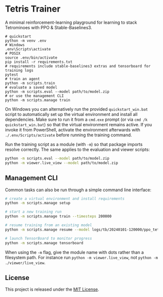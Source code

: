 
# Tetris Trainer

A minimal reinforcement-learning playground for learning to stack Tetrominoes
with PPO & Stable-Baselines3.

```
# quickstart
python -m venv .env
# Windows
.env\Scripts\activate
# POSIX
source .env/bin/activate
pip install -r requirements.txt
# requirements include stable-baselines3 extras and tensorboard for training logs
pytest
# train an agent
python -m scripts.train
# evaluate a saved model
python -m scripts.eval --model path/to/model.zip
# or use the management CLI
python -m scripts.manage train
```

On Windows you can alternatively run the provided `quickstart_win.bat`
script to automatically set up the virtual environment and install all
dependencies. Make sure to run it from a `cmd.exe` prompt (or via
`cmd /k quickstart_win.bat`) so that the virtual environment remains
active. If you invoke it from PowerShell, activate the environment
afterwards with `./.env/Scripts/activate` before running the training
command.

Run the training script as a module (with `-m`) so that package imports
resolve correctly. The same applies to the evaluation and viewer
scripts:

```bash
python -m scripts.eval --model path/to/model.zip
python -m viewer.live_view --model path/to/model.zip
```

## Management CLI

Common tasks can also be run through a simple command line interface:

```bash
# create a virtual environment and install requirements
python -m scripts.manage setup

# start a new training run
python -m scripts.manage train --timesteps 200000

# resume training from an existing model
python -m scripts.manage resume --model logs/tb/20240101-120000/ppo_tetris.zip --timesteps 50000

# launch TensorBoard to monitor progress
python -m scripts.manage tensorboard
```

When using the `-m` flag, give the module name with dots rather than a
filesystem path. For instance run `python -m viewer.live_view`, not
`python -m ./viewer/live_view`.

## License

This project is released under the [MIT License](LICENSE).

